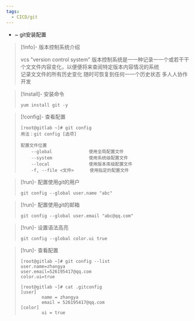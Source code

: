 ```yaml
---
tags:
  - CICD/git
---
```

- ~ git安装配置

> [!info]- 版本控制系统介绍
> 
> 
> vcs "version control system"
> 版本控制系统是⼀一种记录⼀一个或若⼲干个⽂文件内容变化，以便便将来查阅特定版本内容情况的系统  
> 记录⽂文件的所有历史变化 随时可恢复到任何⼀一个历史状态 多⼈人协作开发

> [!install]- 安装命令
> 
> 
> ```
> yum install git -y
> ```

> [!config]- 查看配置
> 
> 
> ```
> [root@gitlab ~]# git config 
> 用法：git config [选项]
> 
> 配置文件位置
>     --global              使用全局配置文件
>     --system              使用系统级配置文件
>     --local               使用版本库级配置文件
>     -f, --file <文件>      使用指定的配置文件
> ```

> [!run]- 配置使用git的用户
> 
> ```
> git config --global user.name "abc"
> ```

> [!run]- 配置使用git的邮箱
> 
> 
> ```
> git config --global user.email "abc@qq.com"
> ```

> [!run]- 设置语法高亮
> 
> 
> ```plain
> git config --global color.ui true
> ```

> [!run]- 查看配置
> 
> 
> ```
> [root@gitlab ~]# git config --list
> user.name=zhangya
> user.email=526195417@qq.com
> color.ui=true
> 
> [root@gitlab ~]# cat .gitconfig 
> [user]
>         name = zhangya
>         email = 526195417@qq.com
> [color]
>         ui = true
> ```

